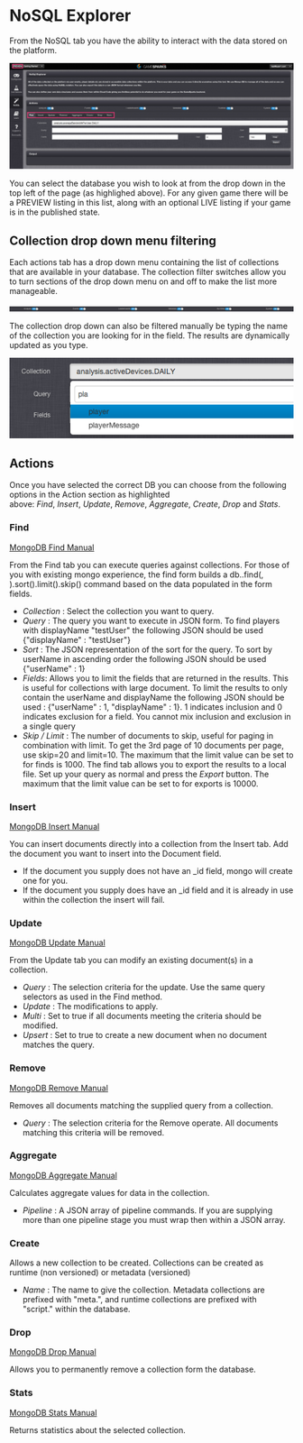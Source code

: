 # NoSQL Explorer

From the NoSQL tab you have the ability to interact with the data stored on the platform.

![](img/1.png)

You can select the database you wish to look at from the drop down in the top left of the page (as highlighed above). For any given game there will be a PREVIEW listing in this list, along with an optional LIVE listing if your game is in the published state.

## Collection drop down menu filtering

Each actions tab has a drop down menu containing the list of collections that are available in your database. The collection filter switches allow you to turn sections of the drop down menu on and off to make the list more manageable.

![](img/2.png)

The collection drop down can also be filtered manually be typing the name of the collection you are looking for in the field. The results are dynamically updated as you type.

![](img/3.png)

## Actions

Once you have selected the correct DB you can choose from the following options in the Action section as highlighted above: *Find*, *Insert*, *Update*, *Remove*, *Aggregate*, *Create*, *Drop* and *Stats*.

### Find

[MongoDB Find Manual](http://docs.mongodb.org/manual/reference/method/db.collection.find)

From the Find tab you can execute queries against collections. For those of you with existing mongo experience, the find form builds a db.<collection>.find(<query>, <fields>).sort(<sort>).limit(<limit>).skip(<skip>) command based on the data populated in the form fields.

* *Collection* : Select the collection you want to query.
* *Query* : The query you want to execute in JSON form. To find players with displayName "testUser" the following JSON should be used {"displayName" : "testUser"}
* *Sort* : The JSON representation of the sort for the query. To sort by userName in ascending order the following JSON should be used {"userName" : 1}
* *Fields*: Allows you to limit the fields that are returned in the results. This is useful for collections with large document. To limit the results to only contain the userName and displayName the following JSON should be used : {"userName" : 1, "displayName" : 1}. 1 indicates inclusion and 0 indicates exclusion for a field. You cannot mix inclusion and exclusion in a single query
* *Skip / Limit* : The number of documents to skip, useful for paging in combination with limit. To get the 3rd page of 10 documents per page, use skip=20 and limit=10. The maximum that the limit value can be set to for finds is 1000.
The find tab allows you to export the results to a local file. Set up your query as normal and press the *Export* button. The maximum that the limit value can be set to for exports is 10000.

### Insert

[MongoDB Insert Manual](http://docs.mongodb.org/manual/reference/method/db.collection.insert)

You can insert documents directly into a collection from the Insert tab. Add the document you want to insert into the Document field.

* If the document you supply does not have an \_id field, mongo will create one for you.
* If the document you supply does have an \_id field and it is already in use within the collection the insert will fail.

### Update

[MongoDB Update Manual](http://docs.mongodb.org/manual/reference/method/db.collection.update)

From the Update tab you can modify an existing document(s) in a collection.

* *Query* : The selection criteria for the update. Use the same query selectors as used in the Find method.
* *Update* : The modifications to apply. 
* *Multi* : Set to true if all documents meeting the criteria should be modified.
* *Upsert* : Set to true to create a new document when no document matches the query.

### Remove

[MongoDB Remove Manual](http://docs.mongodb.org/manual/reference/method/db.collection.remove)

Removes all documents matching the supplied query from a collection.

* *Query* : The selection criteria for the Remove operate. All documents matching this criteria will be removed.

### Aggregate

[MongoDB Aggregate Manual](http://docs.mongodb.org/manual/reference/method/db.collection.aggregate)

Calculates aggregate values for data in the collection.

* *Pipeline* : A JSON array of pipeline commands. If you are supplying more than one pipeline stage you must wrap then within a JSON array.

### Create

Allows a new collection to be created. Collections can be created as runtime (non versioned) or metadata (versioned)

* *Name* : The name to give the collection. Metadata collections are prefixed with "meta.", and runtime collections are prefixed with "script." within the database.

### Drop

[MongoDB Drop Manual](http://docs.mongodb.org/manual/reference/command/drop)

Allows you to permanently remove a collection form the database.

### Stats

[MongoDB Stats Manual](http://docs.mongodb.org/manual/reference/method/db.collection.stats)

Returns statistics about the selected collection.
